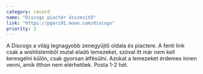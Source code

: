 ```yaml
---
category: record
name: "Discogs piactér összesítő"
link: "https://pgeri91.mooo.com/discogs"
priority: 2
---
```

A Discogs a világ legnagyobb zenegyűjtő oldala és piactere. A fenti link csak a wishlistemből mutat eladó lemezeket, szóval itt már nem kell keresgélni külön, csak gyorsan átfésülni. Azokat a lemezeket érdemes innen venni, amik itthon nem elérhetőek. Posta 1-2 hét.
